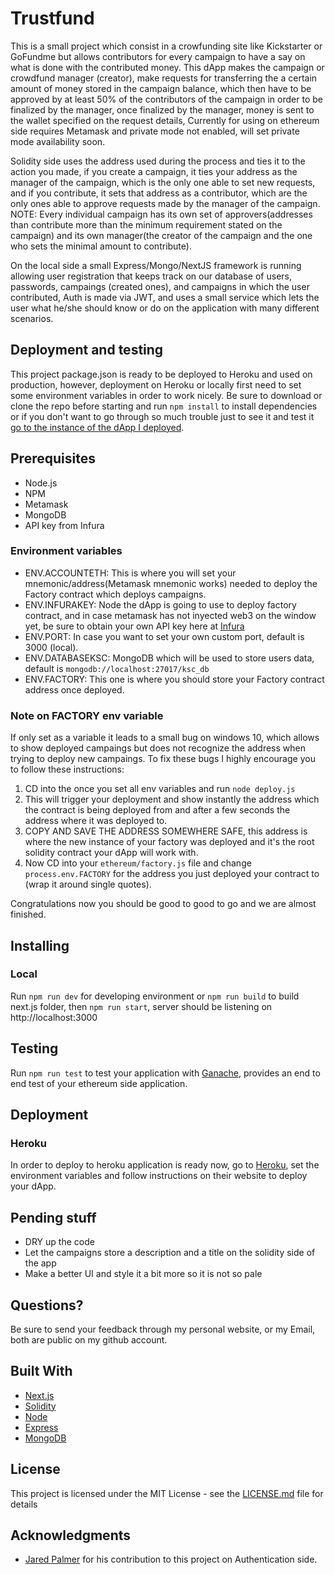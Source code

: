 # Trustfund

This is a small project which consist in a crowfunding site like Kickstarter or GoFundme but allows contributors for every campaign to have a say on what is done with the contributed money. This dApp makes the campaign or crowdfund manager (creator), make requests for transferring the a certain amount of money stored in the campaign balance, which then have to be approved by at least 50% of the contributors of the campaign in order to be finalized by the manager, once finalized by the manager, money is sent to the wallet specified on the request details, Currently for using on ethereum side requires Metamask and private mode not enabled, will set private mode availability soon.  
  
Solidity side uses the address used during the process and ties it to the action you made, if you create a campaign, it ties your address as the manager of the campaign, which is the only one able to set new requests, and if you contribute, it sets that address as a contributor, which are the only ones able to approve requests made by the manager of the campaign. NOTE: Every individual campaign has its own set of approvers(addresses than contribute more than the minimum requirement stated on the campaign) and its own manager(the creator of the campaign and the one who sets the minimal amount to contribute).  
  
On the local side a small Express/Mongo/NextJS framework is running allowing user registration that keeps track on our database of users, passwords, campaings (created ones), and campaigns in which the user contributed, Auth is made via JWT, and uses a small service which lets the user what he/she should know or do on the application with many different scenarios.

## Deployment and testing

This project package.json is ready to be deployed to Heroku and used on production, however, deployment on Heroku or locally first need to set some environment variables in order to work nicely. Be sure to download or clone the repo before starting and run `npm install` to install dependencies or if you don't want to go through so much trouble just to see it and test it [go to the instance of the dApp I deployed](https://trust-fund.herokuapp.com/home).

## Prerequisites

* Node.js
* NPM
* Metamask
* MongoDB
* API key from Infura

### Environment variables

* ENV.ACCOUNTETH: This is where you will set your mnemonic/address(Metamask mnemonic works) needed to deploy the Factory contract which deploys campaigns.
* ENV.INFURAKEY: Node the dApp is going to use to deploy factory contract, and in case metamask has not inyected web3 on the window yet, be sure to obtain your own API key here at [Infura](https://infura.io/)
* ENV.PORT: In case you want to set your own custom port, default is 3000 (local).
* ENV.DATABASEKSC: MongoDB which will be used to store users data, default is `mongodb://localhost:27017/ksc_db`
* ENV.FACTORY: This one is where you should store your Factory contract address once deployed.

### Note on FACTORY env variable

If only set as a variable it leads to a small bug on windows 10, which allows to show deployed campaings but does not recognize the address when trying to deploy new campaings. To fix these bugs I highly encourage you to follow these instructions:

1. CD into the once you set all env variables and run `node deploy.js`
2. This will trigger your deployment and show instantly the address which the contract is being deployed from and after a few seconds the address where it was deployed to.
3. COPY AND SAVE THE ADDRESS SOMEWHERE SAFE, this address is where the new instance of your factory was deployed and it's the root solidity contract your dApp will work with.
4. Now CD into your `ethereum/factory.js` file and change `process.env.FACTORY` for the address you just deployed your contract to (wrap it around single quotes).

Congratulations now you should be good to good to go and we are almost finished.

## Installing

### Local

Run `npm run dev` for developing environment or `npm run build` to build next.js folder, then `npm run start`, server should be listening on http://localhost:3000

## Testing

Run `npm run test` to test your application with [Ganache](https://truffleframework.com/docs/ganache/quickstart), provides an end to end test of your ethereum side application.

## Deployment

### Heroku

In order to deploy to heroku application is ready now, go to [Heroku](https://heroku.com/), set the environment variables and follow instructions on their website to deploy your dApp.

## Pending stuff

* DRY up the code
* Let the campaigns store a description and a title on the solidity side of the app
* Make a better UI and style it a bit more so it is not so pale

## Questions?

Be sure to send your feedback through my personal website, or my Email, both are public on my github account.

## Built With

* [Next.js](https://github.com/zeit/next.js)
* [Solidity](https://solidity.readthedocs.io/)
* [Node](https://nodejs.org/)
* [Express](https://expressjs.com/)
* [MongoDB](https://www.mongodb.com/)

## License

This project is licensed under the MIT License - see the [LICENSE.md](LICENSE.md) file for details

## Acknowledgments

* [Jared Palmer](https://github.com/jaredpalmer) for his contribution to this project on Authentication side.
